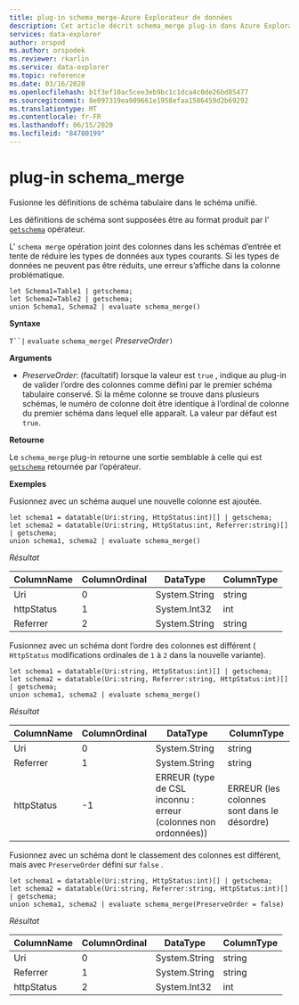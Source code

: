 ```yaml
---
title: plug-in schema_merge-Azure Explorateur de données
description: Cet article décrit schema_merge plug-in dans Azure Explorateur de données.
services: data-explorer
author: orspod
ms.author: orspodek
ms.reviewer: rkarlin
ms.service: data-explorer
ms.topic: reference
ms.date: 03/16/2020
ms.openlocfilehash: b1f3ef10ac5cee3eb9bc1c1dca4c0de26bd85477
ms.sourcegitcommit: 8e097319ea989661e1958efaa1586459d2b69292
ms.translationtype: MT
ms.contentlocale: fr-FR
ms.lasthandoff: 06/15/2020
ms.locfileid: "84780199"
---
```

# <a name="schema_merge-plugin"></a>plug-in schema_merge

Fusionne les définitions de schéma tabulaire dans le schéma unifié. 

Les définitions de schéma sont supposées être au format produit par l' [`getschema`](./getschemaoperator.md) opérateur.

L' `schema merge` opération joint des colonnes dans les schémas d’entrée et tente de réduire les types de données aux types courants. Si les types de données ne peuvent pas être réduits, une erreur s’affiche dans la colonne problématique.

```kusto
let Schema1=Table1 | getschema;
let Schema2=Table2 | getschema;
union Schema1, Schema2 | evaluate schema_merge()
```

**Syntaxe**

`T``|` `evaluate` `schema_merge(` *PreserveOrder*`)`

**Arguments**

* *PreserveOrder*: (facultatif) lorsque la valeur est `true` , indique au plug-in de valider l’ordre des colonnes comme défini par le premier schéma tabulaire conservé. Si la même colonne se trouve dans plusieurs schémas, le numéro de colonne doit être identique à l’ordinal de colonne du premier schéma dans lequel elle apparaît. La valeur par défaut est `true`.

**Retourne**

Le `schema_merge` plug-in retourne une sortie semblable à celle qui est [`getschema`](./getschemaoperator.md) retournée par l’opérateur.

**Exemples**

Fusionnez avec un schéma auquel une nouvelle colonne est ajoutée.

```kusto
let schema1 = datatable(Uri:string, HttpStatus:int)[] | getschema;
let schema2 = datatable(Uri:string, HttpStatus:int, Referrer:string)[] | getschema;
union schema1, schema2 | evaluate schema_merge()
```

*Résultat*

|ColumnName | ColumnOrdinal | DataType | ColumnType|
|---|---|---|---|
|Uri|0|System.String|string|
|httpStatus|1|System.Int32|int|
|Referrer|2|System.String|string|

Fusionnez avec un schéma dont l’ordre des colonnes est différent ( `HttpStatus` modifications ordinales de `1` à `2` dans la nouvelle variante).

```kusto
let schema1 = datatable(Uri:string, HttpStatus:int)[] | getschema;
let schema2 = datatable(Uri:string, Referrer:string, HttpStatus:int)[] | getschema;
union schema1, schema2 | evaluate schema_merge()
```

*Résultat*

|ColumnName | ColumnOrdinal | DataType | ColumnType|
|---|---|---|---|
|Uri|0|System.String|string|
|Referrer|1|System.String|string|
|httpStatus|-1|ERREUR (type de CSL inconnu : erreur (colonnes non ordonnées))|ERREUR (les colonnes sont dans le désordre)|

Fusionnez avec un schéma dont le classement des colonnes est différent, mais avec `PreserveOrder` défini sur `false` .

```kusto
let schema1 = datatable(Uri:string, HttpStatus:int)[] | getschema;
let schema2 = datatable(Uri:string, Referrer:string, HttpStatus:int)[] | getschema;
union schema1, schema2 | evaluate schema_merge(PreserveOrder = false)
```

*Résultat*

|ColumnName | ColumnOrdinal | DataType | ColumnType|
|---|---|---|---|
|Uri|0|System.String|string
|Referrer|1|System.String|string
|httpStatus|2|System.Int32|int|

